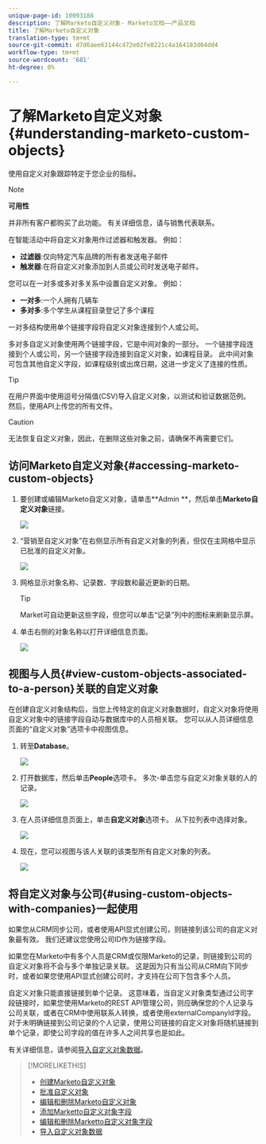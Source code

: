 ```yaml
---
unique-page-id: 10093188
description: 了解Marketo自定义对象- Marketo文档——产品文档
title: 了解Marketo自定义对象
translation-type: tm+mt
source-git-commit: d7d6aee63144c472e02fe0221c4a164183d04dd4
workflow-type: tm+mt
source-wordcount: '681'
ht-degree: 0%

---
```



# 了解Marketo自定义对象{#understanding-marketo-custom-objects}

使用自定义对象跟踪特定于您企业的指标。

>[!NOTE]
>
>**可用性**
>
>并非所有客户都购买了此功能。 有关详细信息，请与销售代表联系。

在智能活动中将自定义对象用作过滤器和触发器。 例如：

* **过滤器**:仅向特定汽车品牌的所有者发送电子邮件
* **触发器**:在将自定义对象添加到人员或公司时发送电子邮件。

您可以在一对多或多对多关系中设置自定义对象。 例如：

* **一对多**:一个人拥有几辆车
* **多对多**:多个学生从课程目录登记了多个课程

一对多结构使用单个链接字段将自定义对象连接到个人或公司。

多对多自定义对象使用两个链接字段，它是中间对象的一部分。 一个链接字段连接到个人或公司，另一个链接字段连接到自定义对象，如课程目录。 此中间对象可包含其他自定义字段，如课程级别或出席日期，这进一步定义了连接的性质。

>[!TIP]
>
>在用户界面中使用逗号分隔值(CSV)导入自定义对象，以测试和验证数据范例。 然后，使用API上传您的所有文件。

>[!CAUTION]
>
>无法恢复自定义对象，因此，在删除这些对象之前，请确保不再需要它们。

## 访问Marketo自定义对象{#accessing-marketo-custom-objects}

1. 要创建或编辑Marketo自定义对象，请单击**Admin **，然后单击&#x200B;**Marketo自定义对象**&#x200B;链接。

   ![](assets/image2016-5-18-16-3a59-3a30.png)

1. “营销至自定义对象”在右侧显示所有自定义对象的列表，但仅在主网格中显示已批准的自定义对象。

   ![](assets/image2016-6-10-15-3a14-3a18.png)

1. 网格显示对象名称、记录数、字段数和最近更新的日期。

   >[!TIP]
   >
   >Market可自动更新这些字段，但您可以单击“记录”列中的图标来刷新显示屏。

1. 单击右侧的对象名称以打开详细信息页面。

   ![](assets/image2016-6-10-15-3a15-3a29.png)

## 视图与人员{#view-custom-objects-associated-to-a-person}关联的自定义对象

在创建自定义对象结构后，当您上传特定的自定义对象数据时，自定义对象将使用自定义对象中的链接字段自动与数据库中的人员相关联。 您可以从人员详细信息页面的“自定义对象”选项卡中视图信息。

1. 转至&#x200B;**Database**。

   ![](assets/db.png)

1. 打开数据库，然后单击&#x200B;**People**&#x200B;选项卡。 多次-单击您与自定义对象关联的人的记录。

   ![](assets/five.png)

1. 在人员详细信息页面上，单击&#x200B;**自定义对象**&#x200B;选项卡。 从下拉列表中选择对象。

   ![](assets/six.png)

1. 现在，您可以视图与该人关联的该类型所有自定义对象的列表。

   ![](assets/seven.png)

## 将自定义对象与公司{#using-custom-objects-with-companies}一起使用

如果您从CRM同步公司，或者使用API显式创建公司，则链接到该公司的自定义对象最有效。 我们还建议您使用公司ID作为链接字段。

如果您在Marketo中有多个人员是CRM或仅限Marketo的记录，则链接到公司的自定义对象将不会与多个单独记录关联。 这是因为只有当公司从CRM向下同步时，或者如果您使用API显式创建公司时，才支持在公司下包含多个人员。

自定义对象只能直接链接到单个记录。 这意味着，当自定义对象类型通过公司字段链接时，如果您使用Marketo的REST API管理公司，则应确保您的个人记录与公司关联，或者在CRM中使用联系人转换，或者使用externalCompanyId字段。 对于未明确链接到公司记录的个人记录，使用公司链接的自定义对象将随机链接到单个记录，即使公司字段的值在许多人之间共享也是如此。

有关详细信息，请参阅[导入自定义对象数据](import-custom-object-data.md)。

>[!MORELIKETHIS]
>
>* [创建Marketo自定义对象](create-marketo-custom-objects.md)
>* [批准自定义对象](approve-a-custom-object.md)
>* [编辑和删除Marketo自定义对象](edit-and-delete-a-marketo-custom-object.md)
>* [添加Marketto自定义对象字段](add-marketo-custom-object-fields.md)
>* [编辑和删除Marketto自定义对象字段](edit-and-delete-marketo-custom-object-fields.md)
>* [导入自定义对象数据](import-custom-object-data.md)

>



